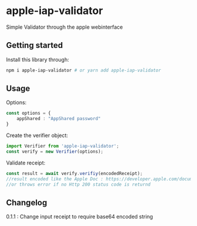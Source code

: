# apple-iap-validator

Simple Validator through the apple webinterface

## Getting started

Install this library through: 

```bash
npm i apple-iap-validator # or yarn add apple-iap-validator
```

## Usage

Options:

```typescript
const options = {
	appShared : "AppShared password"
}
```
Create the verifier object:

```typescript
import Verifier from 'apple-iap-validator';
const verify = new Verifier(options);
```
Validate receipt:
```typescript
const result = await verify.verifiy(encodedReceipt);
//result encoded like the Apple Doc : https://developer.apple.com/documentation/appstorereceipts/responsebody
//or throws error if no Http 200 status code is returnd
```

## Changelog

0.1.1 : Change input receipt to require base64 encoded string

